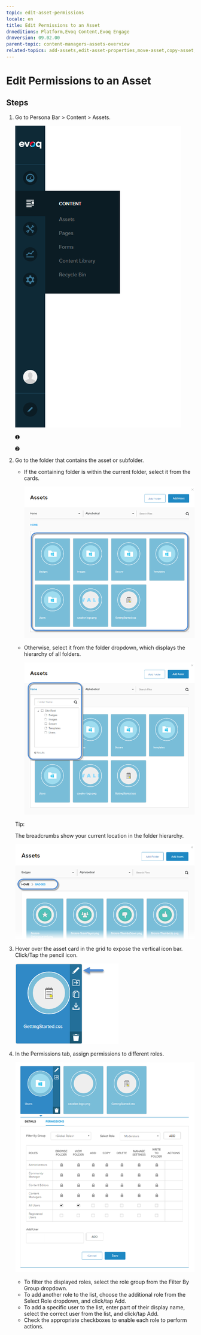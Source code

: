 ```yaml
---
topic: edit-asset-permissions
locale: en
title: Edit Permissions to an Asset
dnneditions: Platform,Evoq Content,Evoq Engage
dnnversion: 09.02.00
parent-topic: content-managers-assets-overview
related-topics: add-assets,edit-asset-properties,move-asset,copy-asset,download-asset,delete-asset
---
```


# Edit Permissions to an Asset

## Steps

1.  Go to Persona Bar \> Content \> Assets.
    
    ![Persona Bar > Content > Assets](/images/scr-pbar-cmg-Content-E91.png)
    
    ➊
    
    ➋
    
2.  Go to the folder that contains the asset or subfolder.
    
    *   If the containing folder is within the current folder, select it from the cards.
        
          
        
        ![Assets grid](/images/scr-Assets-assetlist-grid-E90.png)
        
          
        
    *   Otherwise, select it from the folder dropdown, which displays the hierarchy of all folders.
        
          
        
        ![Folder selection](/images/scr-Assets-folderdropdown-E90.png)
        
          
        
    
    Tip:
    
    The breadcrumbs show your current location in the folder hierarchy.
    
      
    
    ![Breadcrumbs](/images/scr-Assets-breadcrumbs-E90.png)
    
      
    
3.  Hover over the asset card in the grid to expose the vertical icon bar. Click/Tap the pencil icon.
    
      
    
    ![Asset card iconbar - pencil](/images/scr-Assets-assetcard-iconbar-edit-E90.png)
    
      
    
4.  In the Permissions tab, assign permissions to different roles.
    
      
    
    ![Asset properties - Permissions](/images/scr-Assets-folder-edit-permissions-E90.png)
    
      
    
    *   To filter the displayed roles, select the role group from the Filter By Group dropdown.
    *   To add another role to the list, choose the additional role from the Select Role dropdown, and click/tap Add.
    *   To add a specific user to the list, enter part of their display name, select the correct user from the list, and click/tap Add.
    *   Check the appropriate checkboxes to enable each role to perform actions.